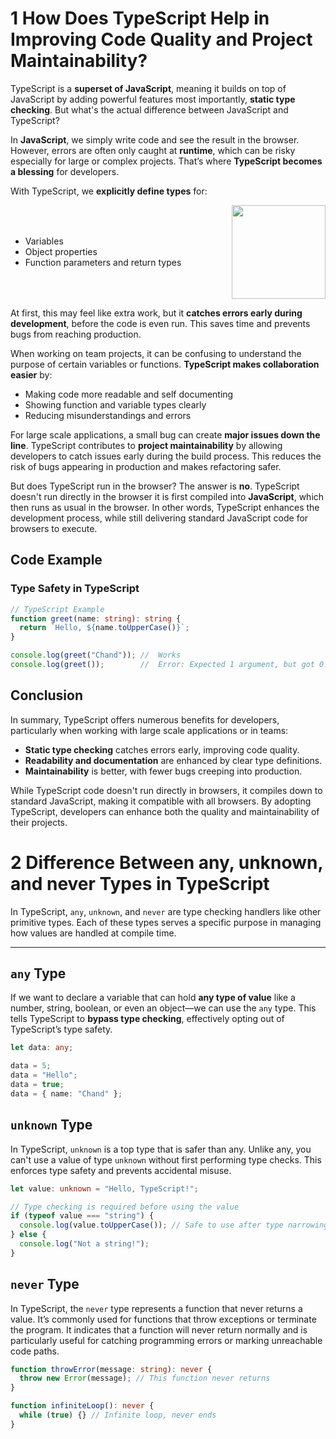 # 1 How Does TypeScript Help in Improving Code Quality and Project Maintainability?

TypeScript is a **superset of JavaScript**, meaning it builds on top of JavaScript by adding powerful features most importantly, **static type checking**. But what's the actual difference between JavaScript and TypeScript?

In **JavaScript**, we simply write code and see the result in the browser. However, errors are often only caught at **runtime**, which can be risky especially for large or complex projects. That’s where **TypeScript becomes a blessing** for developers.


With TypeScript, we **explicitly define types** for:

<div style="display: flex; justify-content: space-between; align-items: center;">
    <div style="flex: 1;">
        <ul>
            <li>Variables</li>
            <li>Object properties</li>
            <li>Function parameters and return types</li>
        </ul>
    </div>
    <img src="https://cdn3d.iconscout.com/3d/free/thumb/free-typescript-3d-icon-download-in-png-blend-fbx-gltf-file-formats--microsoft-logo-angular-language-javascript-static-type-coding-lang-pack-logos-icons-7577992.png?f=webp" width="150" height="150" />
</div>

At first, this may feel like extra work, but it **catches errors early during development**, before the code is even run. This saves time and prevents bugs from reaching production.

When working on team projects, it can be confusing to understand the purpose of certain variables or functions. **TypeScript makes collaboration easier** by:

- Making code more readable and self documenting
- Showing function and variable types clearly
- Reducing misunderstandings and errors

For large scale applications, a small bug can create **major issues down the line**. TypeScript contributes to **project maintainability** by allowing developers to catch issues early during the build process. This reduces the risk of bugs appearing in production and makes refactoring safer.

But does TypeScript run in the browser? The answer is **no**. TypeScript doesn't run directly in the browser it is first compiled into **JavaScript**, which then runs as usual in the browser. In other words, TypeScript enhances the development process, while still delivering standard JavaScript code for browsers to execute.


## Code Example

### Type Safety in TypeScript

```ts
// TypeScript Example
function greet(name: string): string {
  return `Hello, ${name.toUpperCase()}`;
}

console.log(greet("Chand")); //  Works
console.log(greet());        //  Error: Expected 1 argument, but got 0.
```
## Conclusion

In summary, TypeScript offers numerous benefits for developers, particularly when working with large scale applications or in teams:

- **Static type checking** catches errors early, improving code quality.
- **Readability and documentation** are enhanced by clear type definitions.
- **Maintainability** is better, with fewer bugs creeping into production.

While TypeScript code doesn't run directly in browsers, it compiles down to standard JavaScript, making it compatible with all browsers. By adopting TypeScript, developers can enhance both the quality and maintainability of their projects.


# 2 Difference Between any, unknown, and never Types in TypeScript

In TypeScript, `any`, `unknown`, and `never` are type checking handlers like other primitive types. Each of these types serves a specific purpose in managing how values are handled at compile time.

---

## `any` Type

If we want to declare a variable that can hold **any type of value** like a number, string, boolean, or even an object—we can use the `any` type. This tells TypeScript to **bypass type checking**, effectively opting out of TypeScript’s type safety.

```ts
let data: any;

data = 5;
data = "Hello";
data = true;
data = { name: "Chand" };
```

## `unknown` Type

In TypeScript, `unknown` is a top type that is safer than any. Unlike any, you can't use a value of type `unknown` without first performing type checks. This enforces type safety and prevents accidental misuse.

```ts
let value: unknown = "Hello, TypeScript!";

// Type checking is required before using the value
if (typeof value === "string") {
  console.log(value.toUpperCase()); // Safe to use after type narrowing
} else {
  console.log("Not a string!");
}
```

## `never` Type

In TypeScript, the `never` type represents a function that never returns a value. It’s commonly used for functions that throw exceptions or terminate the program. It indicates that a function will never return normally and is particularly useful for catching programming errors or marking unreachable code paths.

```ts
function throwError(message: string): never {
  throw new Error(message); // This function never returns
}

function infiniteLoop(): never {
  while (true) {} // Infinite loop, never ends
}
```



